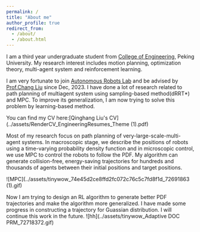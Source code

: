 ```yaml
---
permalink: /
title: "About me"
author_profile: true
redirect_from: 
  - /about/
  - /about.html
---
```


I am a third year undergraduate student from [College of Engineering](https://www.coe.pku.edu.cn/), Peking University. My research interest includes motion planning, optimization theory, multi-agent system and reinforcement learning.

I am very fortunate to join [Autonomous Robots Lab](http://www2.coe.pku.edu.cn/faculty/liuchang/index.html) and be advised by [Prof.Chang Liu](http://www2.coe.pku.edu.cn/faculty/liuchang/author/chang-liu-%E5%88%98%E7%95%85/index.html) since Dec, 2023. I have done a lot of research related to path planning of multiagent system using sampling-based method(dRRT*) and MPC. To improve its generalization, I am now trying to solve this problem by learning-based method.

You can find my CV here:[Qinghang Liu's CV](../assets/RenderCV_EngineeringResumes_Theme (1).pdf)

Most of my research focus on path planning of very-large-scale-multi-agent systems. In macroscopic stage, we describe the positions of robots using a time-varying probability density function and in microscopic control, we use MPC to control the robots to follow the PDF. My algorithm can generate collision-free, energy-saving trajectories for hundreds and thousands of agents between their initial positions and target positions.

![MPC](../assets/tinywow_74e45d2ce8ffd2fc072c76c5c7fd8f1d_72691863 (1).gif)

Now I am trying to design an RL algorithm to generate better PDF trajectories and make the algorithm more generalized. I have made some progress in constructing a trajectory for Guassian distribution. I will continue this work in the future. 
![hh](../assets/tinywow_Adaptive DOC PRM_72718372.gif)
